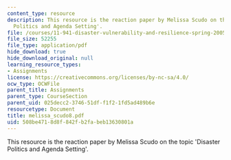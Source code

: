 ```yaml
---
content_type: resource
description: This resource is the reaction paper by Melissa Scudo on the topic 'Disaster
  Politics and Agenda Setting'.
file: /courses/11-941-disaster-vulnerability-and-resilience-spring-2005/508be4718d8f842fb2fabeb13630801a_melissa_scudo8.pdf
file_size: 52255
file_type: application/pdf
hide_download: true
hide_download_original: null
learning_resource_types:
- Assignments
license: https://creativecommons.org/licenses/by-nc-sa/4.0/
ocw_type: OCWFile
parent_title: Assignments
parent_type: CourseSection
parent_uid: 025decc2-3746-51df-f1f2-1fd5ad489b6e
resourcetype: Document
title: melissa_scudo8.pdf
uid: 508be471-8d8f-842f-b2fa-beb13630801a
---
```

This resource is the reaction paper by Melissa Scudo on the topic 'Disaster Politics and Agenda Setting'.